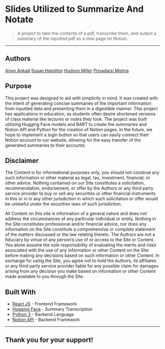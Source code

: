 # Slides Utilized to Summarize And Notate

> A project to take the contents of a pdf, transcribe them, and output a summary of the inputted pdf as a new page on Notion.
---
## Authors

[Arjun Ankad][linkedin-urlar]
[Susan Hamilton][linkedin-urlsh]
[Hudson Miller][linkedin-urlhm]
[Priyadarsi Mishra][linkedin-urlp]

## Purpose

This project was designed to aid with simplicity in mind. It was created with the intent of generating concise summaries of the important information from inputted data and presenting them in a digestible manner. This project has applications in education, as students often desire shortened versions of class material like lectures or notes they took. The project was built utilizing Hugging Face models and BART to create the summaries and Notion API and Python for the creation of Notion pages. In the future, we hope to implement a login button so that users can easily connect their Notion account to our website, allowing for the easy transfer of the generated summaries to their accounts.




## Disclaimer
The Content is for informational purposes only, you should not construe any such 
information or other material as legal, tax, investment, financial, or other advice.
Nothing contained on our Site constitutes a solicitation, recommendation, endorsement,
or offer by the Authors or any third party service provider to buy or sell any securities 
or other financial instruments in this or in in any other jurisdiction in which such 
solicitation or offer would be unlawful under the securities laws of such jurisdiction.

All Content on this site is information of a general nature and does not address the circumstances of any particular individual or entity. Nothing in the Site constitutes professional and/or financial advice, nor does any information on the Site constitute a comprehensive or complete statement of the matters discussed or the law relating thereto. 
The Authors are not a fiduciary by virtue of any person’s use of or access to the Site or Content. You alone assume the sole responsibility of evaluating the merits and risks 
associated with the use of any information or other Content on the Site before making any decisions based on such information or other Content. In exchange for using the Site, you 
agree not to hold the Authors, its affiliates or any third party service provider liable for any possible claim for damages arising from any decision you make based on information or 
other Content made available to you through the Site.




## Built With

* [React JS](https://react.dev/) - Frontend Framework
* [Hugging Face](https://huggingface.co/) - Summary Transcription
* [Python 3](https://www.python.org/) - Backend Language
* [Notion API](https://developers.notion.com/) - Backend Framework


---

## Thank you for your support!


<!-- Markdown link & img dfn's -->

[repository-url]: https://github.com/priyadarsimishra/QuantFrog

[cloud-provider-url]: https://wbshopping.herokuapp.com

[linkedin-urlsh]: www.linkedin.com/in/susan-hamilton-62191222b
[linkedin-urlp]: https://www.linkedin.com/in/priyadarsi-mishra/
[linkedin-urlar]: https://www.linkedin.com/in/arjun-ankad-428b261b8/
[linkedin-urlhm]: https://github.com/hdsn888
